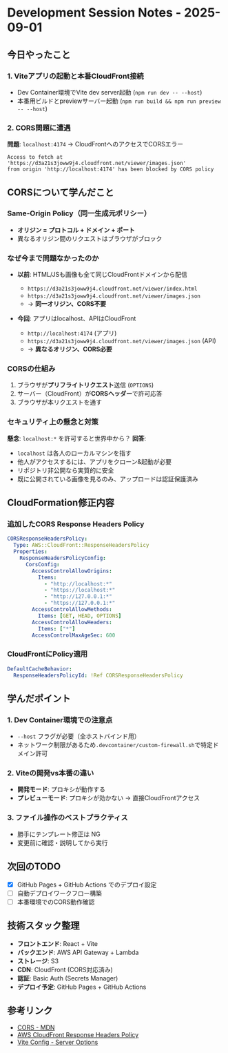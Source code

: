 # Development Session Notes - 2025-09-01

## 今日やったこと

### 1. Viteアプリの起動と本番CloudFront接続
- Dev Container環境でVite dev server起動 (`npm run dev -- --host`)
- 本番用ビルドとpreviewサーバー起動 (`npm run build && npm run preview -- --host`)

### 2. CORS問題に遭遇
**問題**: `localhost:4174` → CloudFrontへのアクセスでCORSエラー
```
Access to fetch at 'https://d3a21s3joww9j4.cloudfront.net/viewer/images.json' 
from origin 'http://localhost:4174' has been blocked by CORS policy
```

## CORSについて学んだこと

### Same-Origin Policy（同一生成元ポリシー）
- **オリジン = プロトコル + ドメイン + ポート**
- 異なるオリジン間のリクエストはブラウザがブロック

### なぜ今まで問題なかったのか
- **以前**: HTML/JSも画像も全て同じCloudFrontドメインから配信
  - `https://d3a21s3joww9j4.cloudfront.net/viewer/index.html`
  - `https://d3a21s3joww9j4.cloudfront.net/viewer/images.json`
  - → **同一オリジン、CORS不要**

- **今回**: アプリはlocalhost、APIはCloudFront
  - `http://localhost:4174` (アプリ)
  - `https://d3a21s3joww9j4.cloudfront.net/viewer/images.json` (API)
  - → **異なるオリジン、CORS必要**

### CORSの仕組み
1. ブラウザが**プリフライトリクエスト**送信 (`OPTIONS`)
2. サーバー（CloudFront）が**CORSヘッダー**で許可応答
3. ブラウザが本リクエストを通す

### セキュリティ上の懸念と対策
**懸念**: `localhost:*` を許可すると世界中から？
**回答**: 
- `localhost` は各人のローカルマシンを指す
- 他人がアクセスするには、アプリをクローン&起動が必要
- リポジトリ非公開なら実質的に安全
- 既に公開されている画像を見るのみ、アップロードは認証保護済み

## CloudFormation修正内容

### 追加したCORS Response Headers Policy
```yaml
CORSResponseHeadersPolicy:
  Type: AWS::CloudFront::ResponseHeadersPolicy
  Properties:
    ResponseHeadersPolicyConfig:
      CorsConfig:
        AccessControlAllowOrigins:
          Items:
            - "http://localhost:*"
            - "https://localhost:*"
            - "http://127.0.0.1:*" 
            - "https://127.0.0.1:*"
        AccessControlAllowMethods:
          Items: [GET, HEAD, OPTIONS]
        AccessControlAllowHeaders:
          Items: ["*"]
        AccessControlMaxAgeSec: 600
```

### CloudFrontにPolicy適用
```yaml
DefaultCacheBehavior:
  ResponseHeadersPolicyId: !Ref CORSResponseHeadersPolicy
```

## 学んだポイント

### 1. Dev Container環境での注意点
- `--host` フラグが必要（全ホストバインド用）
- ネットワーク制限があるため`.devcontainer/custom-firewall.sh`で特定ドメイン許可

### 2. Viteの開発vs本番の違い
- **開発モード**: プロキシが動作する
- **プレビューモード**: プロキシが効かない → 直接CloudFrontアクセス

### 3. ファイル操作のベストプラクティス
- 勝手にテンプレート修正は NG
- 変更前に確認・説明してから実行

## 次回のTODO
- [x] GitHub Pages + GitHub Actions でのデプロイ設定
- [ ] 自動デプロイワークフロー構築
- [ ] 本番環境でのCORS動作確認

## 技術スタック整理
- **フロントエンド**: React + Vite
- **バックエンド**: AWS API Gateway + Lambda
- **ストレージ**: S3
- **CDN**: CloudFront (CORS対応済み)
- **認証**: Basic Auth (Secrets Manager)
- **デプロイ予定**: GitHub Pages + GitHub Actions

## 参考リンク
- [CORS - MDN](https://developer.mozilla.org/ja/docs/Web/HTTP/CORS)
- [AWS CloudFront Response Headers Policy](https://docs.aws.amazon.com/cloudfront/latest/APIReference/API_ResponseHeadersPolicy.html)
- [Vite Config - Server Options](https://vitejs.dev/config/server-options.html)